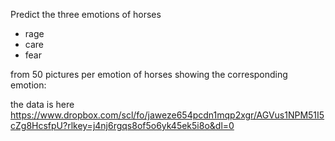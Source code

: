 Predict the three emotions of horses
* rage
* care
* fear

from 50 pictures per emotion of horses showing the corresponding emotion:

the data is here 
https://www.dropbox.com/scl/fo/jaweze654pcdn1mqp2xgr/AGVus1NPM51I5cZg8HcsfpU?rlkey=j4nj6rgqs8of5o6yk45ek5i8o&dl=0

